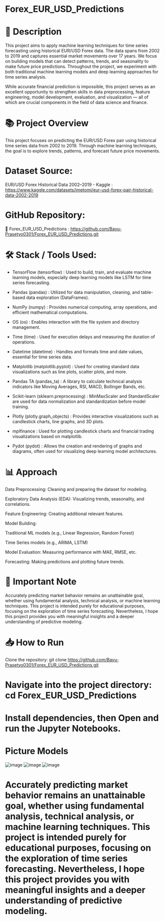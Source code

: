 # Forex_EUR_USD_Predictions

# 📝 Description
This project aims to apply machine learning techniques for time series forecasting using historical EUR/USD Forex data. The data spans from 2002 to 2019 and captures essential market movements over 17 years.
We focus on building models that can detect patterns, trends, and seasonality to make future price predictions.
Throughout the project, we experiment with both traditional machine learning models and deep learning approaches for time series analysis.

While accurate financial prediction is impossible, this project serves as an excellent opportunity to strengthen skills in data preprocessing, feature engineering, model development, evaluation, and visualization — all of which are crucial components in the field of data science and finance.

# 📚 Project Overview
This project focuses on predicting the EUR/USD Forex pair using historical time series data from 2002 to 2019. Through machine learning techniques, the goal is to explore trends, patterns, and forecast future price movements.

# Dataset Source:
EUR/USD Forex Historical Data 2002–2019 - Kaggle : https://www.kaggle.com/datasets/imetomi/eur-usd-forex-pair-historical-data-2002-2019

# GitHub Repository:
🔗 Forex_EUR_USD_Predictions : https://github.com/Bayu-Prasetyo0301/Forex_EUR_USD_Predictions.git

# 🛠️ Stack / Tools Used:

- TensorFlow (tensorflow) : Used to build, train, and evaluate machine learning models, especially deep learning models like LSTM for time series forecasting.

- Pandas (pandas) : Utilized for data manipulation, cleaning, and table-based data exploration (DataFrames).

- NumPy (numpy) : Provides numerical computing, array operations, and efficient mathematical computations.

- OS (os) : Enables interaction with the file system and directory management.

- Time (time) : Used for execution delays and measuring the duration of operations.

- Datetime (datetime) : Handles and formats time and date values, essential for time series data.

- Matplotlib (matplotlib.pyplot) : Used for creating standard data visualizations such as line plots, scatter plots, and more.

- Pandas TA (pandas_ta) : A library to calculate technical analysis indicators like Moving Averages, RSI, MACD, Bollinger Bands, etc.

- Scikit-learn (sklearn.preprocessing) : MinMaxScaler and StandardScaler are used for data normalization and standardization before model training.

- Plotly (plotly.graph_objects) : Provides interactive visualizations such as candlestick charts, line graphs, and 3D plots.

- mplfinance : Used for plotting candlestick charts and financial trading visualizations based on matplotlib.

- Pydot (pydot) : Allows the creation and rendering of graphs and diagrams, often used for visualizing deep learning model architectures.

# 📊 Approach
Data Preprocessing: Cleaning and preparing the dataset for modeling.

Exploratory Data Analysis (EDA): Visualizing trends, seasonality, and correlations.

Feature Engineering: Creating additional relevant features.

Model Building:

Traditional ML models (e.g., Linear Regression, Random Forest)

Time Series models (e.g., ARIMA, LSTM)

Model Evaluation: Measuring performance with MAE, RMSE, etc.

Forecasting: Making predictions and plotting future trends.

# 📌 Important Note
Accurately predicting market behavior remains an unattainable goal, whether using fundamental analysis, technical analysis, or machine learning techniques.
This project is intended purely for educational purposes, focusing on the exploration of time series forecasting.
Nevertheless, I hope this project provides you with meaningful insights and a deeper understanding of predictive modeling.

# 📥 How to Run
Clone the repository: git clone https://github.com/Bayu-Prasetyo0301/Forex_EUR_USD_Predictions.git

# Navigate into the project directory: cd Forex_EUR_USD_Predictions

# Install dependencies, then Open and run the Jupyter Notebooks.

# Picture Models
![image](https://github.com/user-attachments/assets/59670022-1cd5-405b-a461-9ce65ca07c61)
![image](https://github.com/user-attachments/assets/8de576fd-a013-4659-ae63-b7099bf06cc1)
![image](https://github.com/user-attachments/assets/06061f5c-d152-4d45-a80a-83e7ec3696ca)

# Accurately predicting market behavior remains an unattainable goal, whether using fundamental analysis, technical analysis, or machine learning techniques. This project is intended purely for educational purposes, focusing on the exploration of time series forecasting. Nevertheless, I hope this project provides you with meaningful insights and a deeper understanding of predictive modeling.
